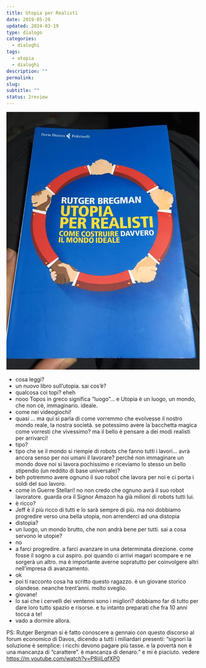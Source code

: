 ```yaml
---
title: Utopia per Realisti
date: 2019-05-28
updated: 2024-03-19
type: dialogo
categories:
  - dialoghi
tags:
  - utopia
  - dialoghi
description: ""
permalink: 
slug: 
subtitle: ""
status: 2review
---
```

![](../../../assets/img/post/2019/libro-utopia-per-realisti.jpg)

- cosa leggi?
- un nuovo libro sull’utopia. sai cos’è?
- qualcosa coi topi? eheh
- nooo Topos in greco significa “luogo”... e Utopia è un luogo, un mondo, che non cè, immaginario. ideale.
- come nei videogiochi!
- quasi ... ma qui si parla di come vorremmo che evolvesse il nostro mondo reale, la nostra società. se potessimo avere la bacchetta magica come vorresti che vivessimo? ma il bello è pensare a dei modi realisti per arrivarci!
- tipo?
- tipo che se il mondo si riempie di robots che fanno tutti i lavori... avrà ancora senso per noi umani il lavorare? perché non immaginare un mondo dove noi si lavora pochissimo e riceviamo lo stesso un bello stipendio (un reddito di base universale)?
- beh potremmo avere ognuno il suo robot che lavora per noi e ci porta i soldi del suo lavoro.
- come in Guerre Stellari! no non credo che ognuno avrà il suo robot lavoratore. guarda ora il Signor Amazon ha già milioni di robots tutti lui.
- è ricco?
- Jeff è il più ricco di tutti e lo sarà sempre di più. ma noi dobbiamo progredire verso una bella utopia, non arrenderci ad una distopia
- distopia?
- un luogo, un mondo brutto, che non andrà bene per tutti. sai a cosa servono le utopie?
- no
- a farci progredire. a farci avanzare in una determinata direzione. come fosse il sogno a cui aspiro. poi quando ci arrivi magari scompare e ne sorgerà un altro. ma è importante averne sopratutto per coinvolgere altri nell’impresa di avanzamento.
- ok
- poi ti racconto cosa ha scritto questo ragazzo. è un giovane storico olandese. neanche trent’anni. molto sveglio.
- giovane!
- lo sai che i cervelli dei ventenni sono i migliori? dobbiamo far di tutto per dare loro tutto spazio e risorse. e tu intanto preparati che fra 10 anni tocca a te!
- vado a dormire allora.

PS: Rutger Bergman si è fatto conoscere a gennaio con questo discorso al forum economico di Davos, dicendo a tutti i miliardari presenti: “signori la soluzione è semplice: i ricchi devono pagare più tasse. e la povertà non è una mancanza di “carattere”. è mancanza di denaro.” e mi è piaciuto. vedere 
<https://m.youtube.com/watch?v=P8ijiLqfXP0>
